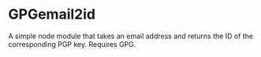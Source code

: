 # GPGemail2id
A simple node module that takes an email address and returns the ID of the corresponding PGP key. Requires GPG.
